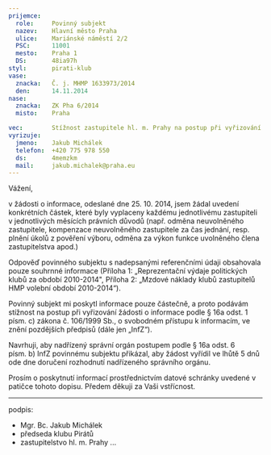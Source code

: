```yaml
---
prijemce: 
  role:     Povinný subjekt
  nazev:    Hlavní město Praha
  ulice:    Mariánské náměstí 2/2
  PSC:      11001
  mesto:    Praha 1
  DS:       48ia97h
styl:       pirati-klub
vase:
  znacka:   Č. j. MHMP 1633973/2014
  den:      14.11.2014
nase:
  znacka:   ZK Pha 6/2014
  misto:    Praha

vec:        Stížnost zastupitele hl. m. Prahy na postup při vyřizování žádosti o informace
vyrizuje:   
  jmeno:    Jakub Michálek
  telefon:  +420 775 978 550
  ds:       4memzkm
  mail:     jakub.michalek@praha.eu
---
```


Vážení,

v žádosti o informace, odeslané dne 25. 10. 2014, jsem žádal uvedení konkrétních částek, které byly vyplaceny každému jednotlivému zastupiteli v jednotlivých měsících právních důvodů (např. odměna neuvolněného zastupitele, kompenzace neuvolněného zastupitele za čas jednání, resp. plnění úkolů z pověření výboru, odměna za výkon funkce uvolněného člena zastupitelstva apod.) 

Odpověď povinného subjektu s nadepsanými referenčními údaji obsahovala pouze souhrnné informace (Příloha 1: „Reprezentační výdaje politických klubů za období 2010-2014", Příloha 2: „Mzdové náklady klubů zastupitelů HMP volební období 2010-2014“). 

Povinný subjekt mi poskytl informace pouze částečně, a proto podávám stížnost na postup při vyřizování žádosti o informace podle § 16a odst. 1 písm. c) zákona č. 106/1999 Sb., o svobodném přístupu k informacím, ve znění pozdějších předpisů (dále jen „InfZ“).

Navrhuji, aby nadřízený správní orgán postupem podle § 16a odst. 6 písm. b) InfZ
povinnému subjektu přikázal, aby žádost vyřídil ve lhůtě 5 dnů ode dne doručení rozhodnutí nadřízeného správního orgánu.

Prosím o poskytnutí informací prostřednictvím datové schránky uvedené v patičce tohoto dopisu. Předem děkuji za Vaši vstřícnost.

---
podpis: 
  - Mgr. Bc. Jakub Michálek
  - předseda klubu Pirátů
  - zastupitelstvo hl. m. Prahy
...
